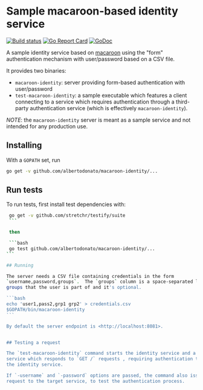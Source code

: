 # Sample macaroon-based identity service

[![Build status](https://img.shields.io/travis/albertodonato/macaroon-identity.svg)](https://travis-ci.org/albertodonato/macaroon-identity)
[![Go Report Card](https://goreportcard.com/badge/github.com/albertodonato/macaroon-identity)](https://goreportcard.com/report/github.com/albertodonato/macaroon-identity)
[![GoDoc](https://godoc.org/github.com/albertodonato/macaroon-identity?status.svg)](https://godoc.org/github.com/albertodonato/macaroon-identity)

A sample identity service based on
[macaroon](https://github.com/go-macaroon/macaroon) using the "form"
authentication mechanism with user/password based on a CSV file.

It provides two binaries:
- `macaroon-identity`: server providing form-based authentication with user/password
- `test-macaroon-identity`: a sample executable which features a client
  connecting to a service which requires authentication through a third-party
  authentication service (which is effectively `macaroon-identity`).

*NOTE*: the `macaroon-identity` server is meant as a sample service and not
intended for any production use.


## Installing

With a `GOPATH` set, run

```bash
go get -v github.com/albertodonato/macaroon-identity/...
```

## Run tests

To run tests, first install test dependencies with:

````bash
 go get -v github.com/stretchr/testify/suite
 ```

 then

 ```bash
 go test github.com/albertodonato/macaroon-identity/...
```

## Running

The server needs a CSV file containing credentials in the form
`username,password,groups`.  The `groups` column is a space-separated list of
groups that the user is part of and it's optional.

```bash
echo 'user1,pass2,grp1 grp2' > credentials.csv
$GOPATH/bin/macaroon-identity
```

By default the server endpoint is <http://localhost:8081>.


## Testing a request

The `test-macaroon-identity` command starts the identity service and a test
service which responds to `GET /` requests , requiring authentication through
the identity service.

If `-username` and `-password` options are passed, the command also issues a
request to the target service, to test the authentication process.
